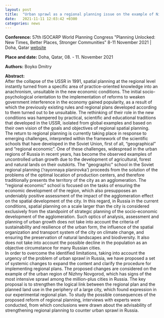 ```yaml
---
layout: post
title:  "Urban sprawl as a regional planning issue on the example of Nizhny Novgorod"
date:   2021-11-11 12:03:42 +0300
categories: news
---
```

**Conference:** 57th ISOCARP World Planning Congress "Planning Unlocked: New Times, Better Places, Stronger Communities"
8-11 November 2021 | Doha, Qatar
[website](https://doha2021.isocarp.org)

**Place and date:** Doha, Qatar, 08. - 11. November 2021

**Authors:** Boyko Dmitry

**Abstract:**  
After the collapse of the USSR in 1991, spatial planning at the regional level instantly turned from a specific area of ​​practice-oriented knowledge into an anachronism, unsuitable in the new economic conditions. The initial socio-psychological orientation to the implementation of reforms to weaken government interference in the economy gained popularity, as a result of which the previously existing rules and regional plans developed according to them turned out to be unsuitable. The rethinking of their role in the new conditions was hampered by practical, scientific and educational traditions that developed in the USSR, isolated from global examples and based on their own vision of the goals and objectives of regional spatial planning.  
The return to regional planning is currently taking place in response to emerging challenges, interpreted within the framework of the scientific schools that have developed in the Soviet Union, first of all, “geographical” and “regional economic”. One of these challenges, widespread in the urban regions of Russia in recent years, has become the observed examples of uncontrolled urban growth due to the development of agricultural, forest and natural lands on their outskirts. The "geographic" school in the Soviet regional planning (‘rayonnaya planirovka’) proceeds from the solution of the problems of the optimal location of production centers, and therefore traditionally presents the territory of the city as an agglomeration. The “regional economic” school is focused on the tasks of ensuring the economic development of the region, which also presupposes an undeniably positive assessment of the impact of the agglomeration effect on the spatial development of the city. In this regard, in Russia in the current conditions, spatial planning on a scale larger than the city is considered exclusively from the standpoint of strategic planning of the socio-economic development of the agglomeration. Such optics of analysis, assessment and planning of urban growth does not take into account the criteria of sustainability and resilience of the urban form, the influence of the spatial organization and transport system of the city on climate change, and ensuring the preservation of natural landscapes and biodiversity. It also does not take into account the possible decline in the population as an objective circumstance for many Russian cities.  
In order to overcome the identified limitations, taking into account the urgency of the problem of urban sprawl in Russia, we have proposed a set of systemic changes to expand the content and clarify the procedure for implementing regional plans. The proposed changes are considered on the example of the urban region of Nizhny Novgorod, which has signs of the most intensive sprawl among the million-plus cities in Russia. The key proposal is to strengthen the logical link between the regional plan and the planned land use in the periphery of a large city, which found expression in our experimental regional plan. To study the possible consequences of the proposed reform of regional planning, interviews with experts were conducted, from which conclusions were drawn about the advisability of strengthening regional planning to counter urban sprawl in Russia.  
